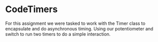 # CodeTimers
For this assignment we were tasked to work with the Timer class to encapsulate and do asynchronous timing. Using our potentiometer and switch to run two timers to do a simple interaction. 
